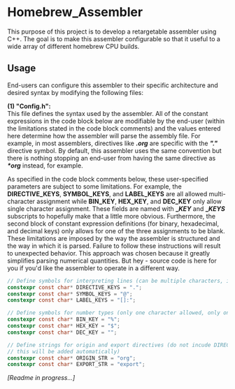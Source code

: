 # Homebrew_Assembler

This purpose of this project is to develop a retargetable assembler using C++. The goal is to make this assembler configurable so that it useful to a wide array of different homebrew CPU builds. 


## Usage

End-users can configure this assembler to their specific architecture and desired syntax by modifying the following files:

**(1) "Config.h":**<br>
This file defines the syntax used by the assembler. All of the constant expressions in the code block below are modifiable by the end-user (within the limitations stated in the code block comments) and the values entered here determine how the assembler will parse the assembly file. For example, in most assemblers, directives like ***_.org_*** are specific with the ***"."*** directive symbol. By default, this assembler uses the same convention but there is nothing stopping an end-user from having the same directive as ***_*org_*** instead, for example.<br>

As specified in the code block comments below, these user-specified parameters are subject to some limitations. For example, the **DIRECTIVE_KEYS**, **SYMBOL_KEYS**, and **LABEL_KEYS** are all allowed multi-character assignment while **BIN_KEY**, **HEX_KEY**, and **DEC_KEY** only allow single character assignment. These fields are named with **__KEY_** and **__KEYS_** subscripts to hopefully make that a little more obvious. Furthermore, the second block of constant expression definitions (for binary, hexadecimal, and decimal keys) only allows for one of the three assignments to be blank. These limitations are imposed by the way the assembler is structured and the way in which it is parsed. Failure to follow these instructions will result to unexpected behavior. This approach was chosen because it greatly simplifies parsing numerical quantities. But hey - source code is here for you if you'd like the assembler to operate in a different way.

```c
// Define symbols for interpreting lines (can be multiple characters, if desired)
constexpr const char* DIRECTIVE_KEYS = ".";
constexpr const char* SYMBOL_KEYS = "@";
constexpr const char* LABEL_KEYS = "[]:";

// Define symbols for number types (only one character allowed, only one of these three can be blank)
constexpr const char* BIN_KEY = "%";
constexpr const char* HEX_KEY = "$";
constexpr const char* DEC_KEY = "";

// Define strings for origin and export directives (do not incude DIRECTIVE_KEYS defined above...
// this will be added automatically)
constexpr const char* ORIGIN_STR = "org";
constexpr const char* EXPORT_STR = "export";
```

_[Readme in progress...]_
